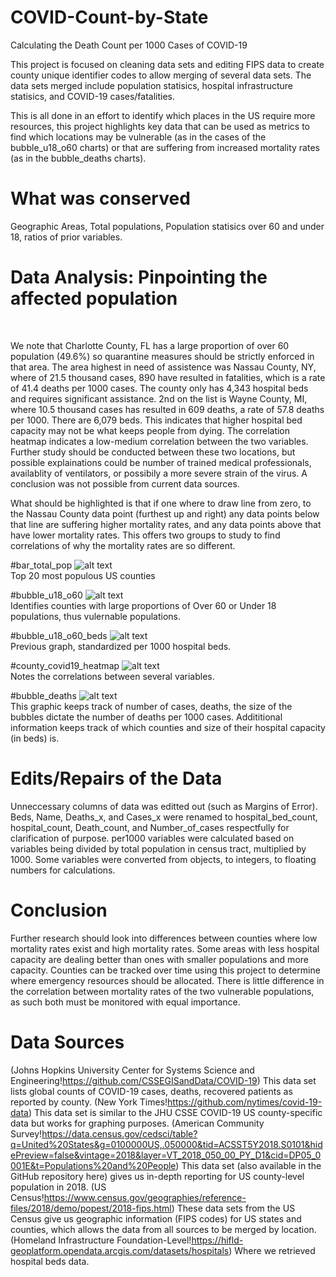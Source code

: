 # COVID-Count-by-State
Calculating the Death Count per 1000 Cases of COVID-19

This project is focused on cleaning data sets and editing FIPS data to create county unique identifier codes to allow merging of several data sets. The data sets merged include population statisics, hospital infrastructure statisics, and COVID-19 cases/fatalities.

This is all done in an effort to identify which places in the US require more resources, this project highlights key data that can be used as metrics to find which locations may be vulnerable (as in the cases of the bubble_u18_o60 charts) or that are suffering from increased mortality rates (as in the bubble_deaths charts).

# What was conserved
Geographic Areas, Total populations, Population statisics over 60 and under 18, ratios of prior variables.

# Data Analysis: Pinpointing the affected population
 </br>
 
 We note that Charlotte County, FL has a large proportion of over 60 population (49.6%) so quarantine measures should be strictly enforced in that area. The area highest in need of assistence was Nassau County, NY, where of 21.5 thousand cases, 890 have resulted in fatalities, which is a rate of 41.4 deaths per 1000 cases. The county only has 4,343 hospital beds and requires significant assistance. 2nd on the list is Wayne County, MI, where 10.5 thousand cases has resulted in 609 deaths, a rate of 57.8 deaths per 1000. There are 6,079 beds. This indicates that higher hospital bed capacity may not be what keeps people from dying. The correlation heatmap indicates a low-medium correlation between the two variables. Further study should be conducted between these two locations, but possible explainations could be number of trained medical professionals, availablity of ventilators, or possibily a more severe strain of the virus. A conclusion was not possible from current data sources.
 
 What should be highlighted is that if one where to draw line from zero, to the Nassau County data point (furthest up and right) any data points below that line are suffering higher mortality rates, and any data points above that have lower mortality rates. This offers two groups to study to find correlations of why the mortality rates are so different.
 
#bar_total_pop
![alt text](https://github.com/Gramir10/COVID-Death-Count/blob/master/bar_total_pop.png)
 </br>
 Top 20 most populous US counties

#bubble_u18_o60
![alt text](https://github.com/Gramir10/COVID-Death-Count/blob/master/bubble_u18_o60.png)
 </br>
Identifies counties with large proportions of Over 60 or Under 18 populations, thus vulernable populations.

#bubble_u18_o60_beds
![alt text](https://github.com/Gramir10/COVID-Death-Count/blob/master/bubble_u18_o60_beds.png)
 </br>
Previous graph, standardized per 1000 hospital beds.

#county_covid19_heatmap
![alt text](https://github.com/Gramir10/COVID-Death-Count/blob/master/county_covid19_heatmapv2.png)
 </br>
Notes the correlations between several variables.

#bubble_deaths
![alt text](https://github.com/Gramir10/COVID-Death-Count/blob/master/bubble_deaths.png)
 </br>
This graphic keeps track of number of cases, deaths, the size of the bubbles dictate the number of deaths per 1000 cases. Addititional information keeps track of which counties and size of their hospital capacity (in beds) is.

# Edits/Repairs of the Data
Unneccessary columns of data was editted out (such as Margins of Error).
Beds, Name, Deaths_x, and Cases_x were renamed to hospital_bed_count, hospital_count, Death_count, and Number_of_cases respectfully for clarification of purpose.
per1000 variables were calculated based on variables being divided by total population in census tract, multiplied by 1000.
Some variables were converted from objects, to integers, to floating numbers for calculations.
</br>

# Conclusion
Further research should look into differences between counties where low mortality rates exist and high mortality rates. Some areas with less hospital capacity are dealing better than ones with smaller populations and more capacity. Counties can be tracked over time using this project to determine where emergency resources should be allocated. There is little difference in the correlation between mortality rates of the two vulnerable populations, as such both must be monitored with equal importance.

# Data Sources
(Johns Hopkins University Center for Systems Science and Engineering!https://github.com/CSSEGISandData/COVID-19)
This data set lists global counts of COVID-19 cases, deaths, recovered patients as reported by county.
(New York Times!https://github.com/nytimes/covid-19-data)
This data set is similar to the JHU CSSE COVID-19 US county-specific data but works for graphing purposes.
(American Community Survey!https://data.census.gov/cedsci/table?q=United%20States&g=0100000US,.050000&tid=ACSST5Y2018.S0101&hidePreview=false&vintage=2018&layer=VT_2018_050_00_PY_D1&cid=DP05_0001E&t=Populations%20and%20People)
This data set (also available in the GitHub repository here) gives us in-depth reporting for US county-level population in 2018.
(US Census!https://www.census.gov/geographies/reference-files/2018/demo/popest/2018-fips.html)
These data sets from the US Census give us geographic information (FIPS codes) for US states and counties, which allows the data from all sources to be merged by location.
(Homeland Infrastructure Foundation-Level!https://hifld-geoplatform.opendata.arcgis.com/datasets/hospitals)
Where we retrieved hospital beds data.

